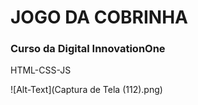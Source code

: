 <h1>JOGO DA COBRINHA</h1>
<h3>Curso da Digital InnovationOne</h3>

HTML-CSS-JS

![Alt-Text](Captura de Tela (112).png)
